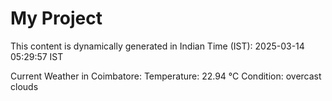 # My Project

This content is dynamically generated in Indian Time (IST): 2025-03-14 05:29:57 IST


Current Weather in Coimbatore:
Temperature: 22.94 °C
Condition: overcast clouds
